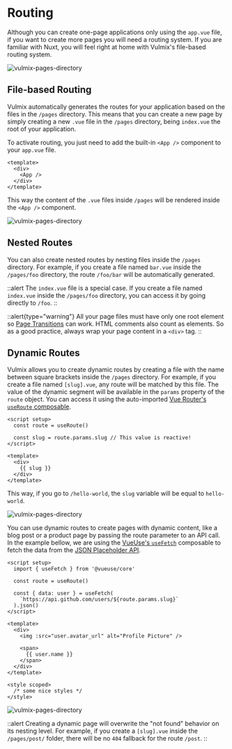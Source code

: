# Routing

Although you can create one-page applications only using the `app.vue` file, if you want to create more pages you will need a routing system. If you are familiar with Nuxt, you will feel right at home with Vulmix's file-based routing system.

![vulmix-pages-directory](/img/vulmix-file-routing-page-index.png)

## File-based Routing

Vulmix automatically generates the routes for your application based on the files in the `/pages` directory. This means that you can create a new page by simply creating a new `.vue` file in the `/pages` directory, being `index.vue` the root of your application.

To activate routing, you just need to add the built-in `<App />` component to your `app.vue` file.

```vue [app.vue] {3}
<template>
  <div>
    <App />
  </div>
</template>
```

This way the content of the `.vue` files inside `/pages` will be rendered inside the `<App />` component.

![vulmix-pages-directory](/img/vulmix-file-routing-page-index-rendered.png)

## Nested Routes

You can also create nested routes by nesting files inside the `/pages` directory. For example, if you create a file named `bar.vue` inside the `/pages/foo` directory, the route `/foo/bar` will be automatically generated.

::alert
The `index.vue` file is a special case. If you create a file named `index.vue` inside the `/pages/foo` directory, you can access it by going directly to `/foo`.
::

::alert{type="warning"}
All your page files must have only one root element so [Page Transitions](/guide/core-features/page-transitions) can work. HTML comments also count as elements. So as a good practice, always wrap your page content in a `<div>` tag.
::

## Dynamic Routes

Vulmix allows you to create dynamic routes by creating a file with the name between square brackets inside the `/pages` directory. For example, if you create a file named `[slug].vue`, any route will be matched by this file. The value of the dynamic segment will be available in the `params` property of the `route` object. You can access it using the auto-imported [Vue Router's `useRoute` composable](https://router.vuejs.org/guide/advanced/composition-api.html).

```vue [pages/[slug].vue] {2-4}
<script setup>
  const route = useRoute()

  const slug = route.params.slug // This value is reactive!
</script>

<template>
  <div>
    {{ slug }}
  </div>
</template>
```

This way, if you go to `/hello-world`, the `slug` variable will be equal to `hello-world`.

![vulmix-pages-directory](/img/vulmix-file-routing-dynamic-rendered.png)

You can use dynamic routes to create pages with dynamic content, like a blog post or a product page by passing the route parameter to an API call. In the example bellow, we are using the [VueUse's `useFetch`](https://vueuse.org/core/useFetch/) composable to fetch the data from the [JSON Placeholder API](https://jsonplaceholder.typicode.com/).

```vue [pages/[slug].vue]
<script setup>
  import { useFetch } from '@vueuse/core'

  const route = useRoute()

  const { data: user } = useFetch(
    `https://api.github.com/users/${route.params.slug}`
  ).json()
</script>

<template>
  <div>
    <img :src="user.avatar_url" alt="Profile Picture" />

    <span>
      {{ user.name }}
    </span>
  </div>
</template>

<style scoped>
  /* some nice styles */
</style>
```

![vulmix-pages-directory](/img/vulmix-file-routing-dynamic-rendered-2.png)

::alert
Creating a dynamic page will overwrite the "not found" behavior on its nesting level. For example, if you create a `[slug].vue` inside the `/pages/post/` folder, there will be no `404` fallback for the route `/post`.
::
